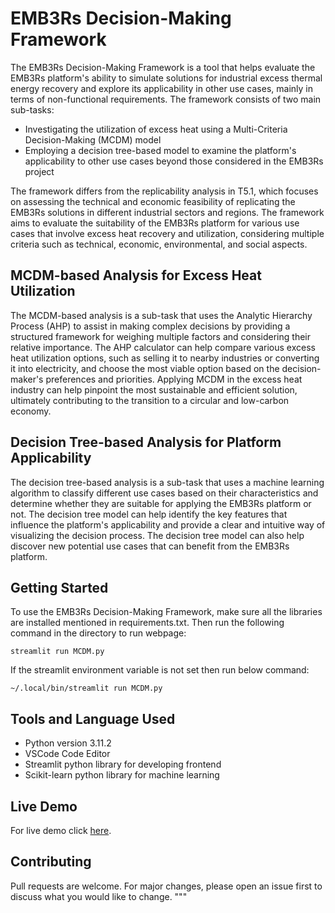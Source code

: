 # EMB3Rs Decision-Making Framework

The EMB3Rs Decision-Making Framework is a tool that helps evaluate the EMB3Rs platform's ability to simulate solutions for industrial excess thermal energy recovery and explore its applicability in other use cases, mainly in terms of non-functional requirements. The framework consists of two main sub-tasks:

- Investigating the utilization of excess heat using a Multi-Criteria Decision-Making (MCDM) model
- Employing a decision tree-based model to examine the platform's applicability to other use cases beyond those considered in the EMB3Rs project

The framework differs from the replicability analysis in T5.1, which focuses on assessing the technical and economic feasibility of replicating the EMB3Rs solutions in different industrial sectors and regions. The framework aims to evaluate the suitability of the EMB3Rs platform for various use cases that involve excess heat recovery and utilization, considering multiple criteria such as technical, economic, environmental, and social aspects.

## MCDM-based Analysis for Excess Heat Utilization

The MCDM-based analysis is a sub-task that uses the Analytic Hierarchy Process (AHP) to assist in making complex decisions by providing a structured framework for weighing multiple factors and considering their relative importance. The AHP calculator can help compare various excess heat utilization options, such as selling it to nearby industries or converting it into electricity, and choose the most viable option based on the decision-maker's preferences and priorities. Applying MCDM in the excess heat industry can help pinpoint the most sustainable and efficient solution, ultimately contributing to the transition to a circular and low-carbon economy.

## Decision Tree-based Analysis for Platform Applicability

The decision tree-based analysis is a sub-task that uses a machine learning algorithm to classify different use cases based on their characteristics and determine whether they are suitable for applying the EMB3Rs platform or not. The decision tree model can help identify the key features that influence the platform's applicability and provide a clear and intuitive way of visualizing the decision process. The decision tree model can also help discover new potential use cases that can benefit from the EMB3Rs platform.

## Getting Started

To use the EMB3Rs Decision-Making Framework, make sure all the libraries are installed mentioned in requirements.txt. Then run the following command in the directory to run webpage:

```
streamlit run MCDM.py
```

If the streamlit environment variable is not set then run below command:

```
~/.local/bin/streamlit run MCDM.py
```

## Tools and Language Used

- Python version 3.11.2
- VSCode Code Editor
- Streamlit python library for developing frontend
- Scikit-learn python library for machine learning

## Live Demo

For live demo click [here](https://vis.flexsus.org/).

## Contributing

Pull requests are welcome. For major changes, please open an issue first to discuss what you would like to change.
"""